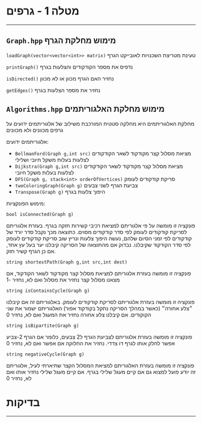 # מטלה 1 - גרפים
___
`Graph.hpp` מימוש מחלקת הגרף
---

`loadGraph(vector<vector<int>> matrix)` טעינת מטריצת השכנויות לאובייקט הגרף 

`printGraph()` נדפיס את מספר הקודקודים והצלעות בגרף

`isDirected()` נחזיר האם הגרף מכוון או לא מכוון

`getEdges()` נחזיר את מספר הצלעות בגרף

`Algorithms.hpp` מימוש מחלקת האלגוריתמים
---
מחלקת האלגוריתמים היא מחלקה סטטית המורכבת משילוב של אלגוריתמים ידועים על גרפים מכוונים ולא מכוונים

אלגוריתמים ידועים:
- `BellmanFord(Graph g,int src)` מציאת מסלול קצר מקודקוד לשאר הקודקודים לצלעות בעלות משקל חיובי ושלילי
- `Dijkstra(Graph g,int src)` מציאת מסלול קצר מקודקוד לשאר הקודקודים לצלעות בעלות משקל חיובי
- `DFS(Graph g, stack<int> orderOfVertices)` סריקת קודקודים לעומק
- `twoColoringGraph(Graph g)` צביעת הגרף לשני צבעים
- `Transpose(Graph g)` היפוך צלעות בגרף

מימוש הפונקציות:

`bool isConnected(Graph g)`

פונקציה זו מומשה על פי אלגוריתם למציאת רכיבי קשירות חזקה בגרף. 
בעזרת אלגוריתם לסריקת קודקודים לעומק לפי סדר קודקודים מסוים.
כתוצאה מכך נקבל סדר יורד של קודקודים לפי זמני הסיום שלהם, 
נעשה היפוך צלעות
ונריץ שוב סריקת קודקודים לעומק לפי סדר הקודקוד שקיבלנו.
נבדוק אם מהתוצאה של הסריקה קיבלנו יער בעל עץ אחד, אם כן הגרף קשיר חזק.

`string shortestPath(Graph g,int src,int dest)`

פונקציה זו מומשה בעזרת אלגוריתם למציאת מסלול קצר מקודקוד לשאר הקודקוד,
אם מצאנו מסלול קצר נחזיר את מסלול ואם לא, נחזיר -1 

`string isContainsCycle(Graph g)`

פונקציה זו מומשה בעזרת אלגוריתם לסריקת קודקודים לעומק. באלגוריתם זה אם קיבלנו ״צלע אחורה״ (כאשר במהלך הסריקה נתקל בקודקוד אפור) האלגוריתם ישמור את שני הקוקודים.
אם קיבלנו צלע אחורה נחזיר את המעגל ואם לא, נחזיר 0

`string isBipartite(Graph g)`

פונקציה זו מומשה בעזרת אלגוריתם לצביעת הגרף ל2 צבעים, כלומר אם הגרף 2-צביע אפשר לחלק אותו לגרף דו צדדי.
נחזיר את החלוקה אם אפשר ואם לא, נחזיר 0

`string negativeCycle(Graph g)`

פונקציה זו מומשה בעזרת האלגוריתם למציאת המסלול הקצר שתיארתי לעיל, אלגוריתם זה יודע פועל למצוא גם אם קיים מעגל שלילי בגרף.
אם קיים מעגל שלילי נחזיר אותו ואם לא, נחזיר 0

# בדיקות
___
